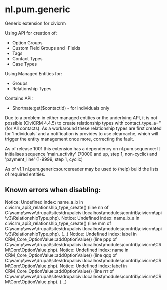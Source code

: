 nl.pum.generic
==============

Generic extension for civicrm

Using API for creation of:
 - Option Groups
 - Custom Field Groups and -Fields
 - Tags
 - Contact Types
 - Case Types

Using Managed Entities for:
 - Groups
 - Relationship Types

 Contains API:
 - Shortnate:get($contactId) - for individuals only
 
Due to a problem in either managed entities or the underlying API, it is not possible (CiviCRM 4.4.5) to create relationship types with contact_type_a='' (for All contacts).
As a workaround these relationship types are first created for 'Individuals' and a notification is provides to use clearcache, which will trigger the entity management once more, correcting the fault.
 
As of release 1001 this extension has a dependency on nl.pum.sequence:
It initialises sequence 'main_activity' (70000 and up, step 1, non-cyclic) and 'payment_line' (1-9999, step 1, cyclic)

As of v1.1 nl.pum.genericsourcereader may be used to (help) build the lists of required entities.


Known errors when disabling:
----------------------------
Notice: Undefined index: name_a_b in civicrm_api3_relationship_type_create() (line nn of C:\wamp\www\drupal\sites\drupalcivi.localhost\modules\contrib\civicrm\api\v3\RelationshipType.php).
Notice: Undefined index: name_b_a in civicrm_api3_relationship_type_create() (line mm of C:\wamp\www\drupal\sites\drupalcivi.localhost\modules\contrib\civicrm\api\v3\RelationshipType.php).
(...)
Notice: Undefined index: label in CRM_Core_OptionValue::addOptionValue() (line ppp of C:\wamp\www\drupal\sites\drupalcivi.localhost\modules\contrib\civicrm\CRM\Core\OptionValue.php).
Notice: Undefined index: name in CRM_Core_OptionValue::addOptionValue() (line qqq of C:\wamp\www\drupal\sites\drupalcivi.localhost\modules\contrib\civicrm\CRM\Core\OptionValue.php).
Notice: Undefined index: label in CRM_Core_OptionValue::addOptionValue() (line rrr of C:\wamp\www\drupal\sites\drupalcivi.localhost\modules\contrib\civicrm\CRM\Core\OptionValue.php).
(...)
